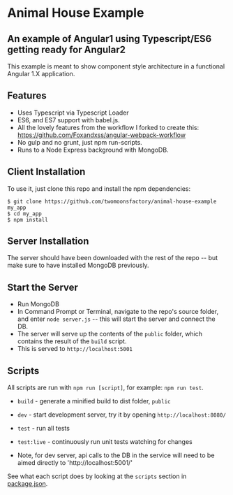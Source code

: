 # Animal House Example
## An example of Angular1 using Typescript/ES6 getting ready for Angular2


This example is meant to show component style architecture in a functional Angular 1.X application.


## Features

* Uses Typescript via Typescript Loader
* ES6, and ES7 support with babel.js.
* All the lovely features from the workflow I forked to create this: https://github.com/Foxandxss/angular-webpack-workflow
* No gulp and no grunt, just npm run-scripts.
* Runs to a Node Express background with MongoDB.

## Client Installation

To use it, just clone this repo and install the npm dependencies:

```shell
$ git clone https://github.com/twomoonsfactory/animal-house-example my_app
$ cd my_app
$ npm install
```

## Server Installation

The server should have been downloaded with the rest of the repo -- but make sure to have installed MongoDB previously.

## Start the Server

* Run MongoDB
* In Command Prompt or Terminal, navigate to the repo's source folder, and enter `node server.js` -- this will start the server and connect the DB.
* The server will serve up the contents of the `public` folder, which contains the result of the `build` script.
* This is served to `http://localhost:5001`

## Scripts

All scripts are run with `npm run [script]`, for example: `npm run test`.

* `build` - generate a minified build to dist folder, `public`
* `dev` - start development server, try it by opening `http://localhost:8080/`
* `test` - run all tests
* `test:live` - continuously run unit tests watching for changes

* Note, for dev server, api calls to the DB in the service will need to be aimed directly to 'http://localhost:5001/'

See what each script does by looking at the `scripts` section in [package.json](./package.json).